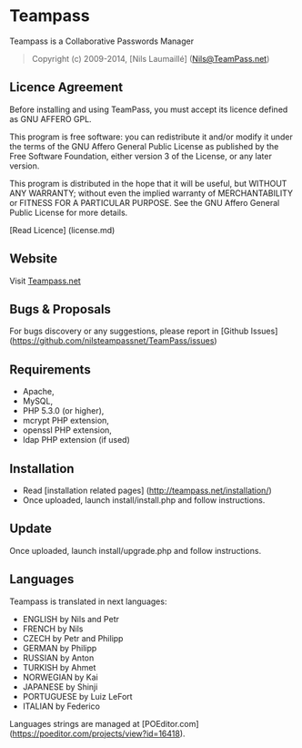 # Teampass

Teampass is a Collaborative Passwords Manager

> Copyright (c) 2009-2014, [Nils Laumaillé] (Nils@TeamPass.net)

## Licence Agreement

Before installing and using TeamPass, you must accept its licence defined as GNU AFFERO GPL.

This program is free software: you can redistribute it and/or modify it under the terms of the GNU Affero General Public License as published by the Free Software Foundation, either version 3 of the License, or any later version.

This program is distributed in the hope that it will be useful, but WITHOUT ANY WARRANTY; without even the implied warranty of MERCHANTABILITY or FITNESS FOR A PARTICULAR PURPOSE. See the GNU Affero General Public License for more details.

[Read Licence] (license.md)

## Website

Visit [Teampass.net](http://www.teampass.net/)

## Bugs & Proposals

For bugs discovery or any suggestions, please report in [Github Issues] (https://github.com/nilsteampassnet/TeamPass/issues)

## Requirements

* Apache,
* MySQL,
* PHP 5.3.0 (or higher),
* mcrypt PHP extension,
* openssl PHP extension,
* ldap PHP extension (if used)

## Installation

* Read [installation related pages] (http://teampass.net/installation/)
* Once uploaded, launch install/install.php and follow instructions.

## Update

Once uploaded, launch install/upgrade.php and follow instructions.

## Languages

Teampass is translated in next languages:

* ENGLISH 		by Nils and Petr
* FRENCH 		by Nils
* CZECH 		by Petr and Philipp
* GERMAN 		by Philipp
* RUSSIAN 		by Anton
* TURKISH 		by Ahmet
* NORWEGIAN 	by Kai
* JAPANESE		by Shinji
* PORTUGUESE 	by Luiz LeFort
* ITALIAN		by Federico

Languages strings are managed at [POEditor.com] (https://poeditor.com/projects/view?id=16418).
